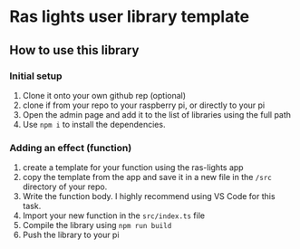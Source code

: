 # Ras lights user library template

## How to use this library

### Initial setup

1. Clone it onto your own github rep (optional)
2. clone if from your repo to your raspberry pi, or directly to your pi
3. Open the admin page and add it to the list of libraries using the full path
4. Use `npm i` to install the dependencies.

### Adding an effect (function)

1. create a template for your function using the ras-lights app
2. copy the template from the app and save it in a new file in the `/src` directory of your repo.
3. Write the function body. I highly recommend using VS Code for this task.
4. Import your new function in the `src/index.ts` file
5. Compile the library using `npm run build`
6. Push the library to your pi
